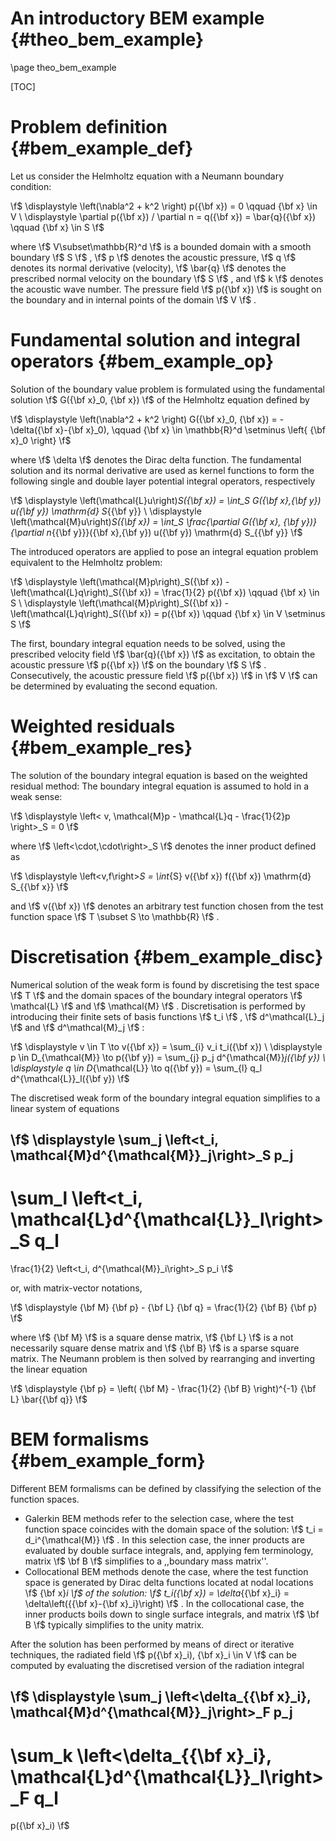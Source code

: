 An introductory BEM example {#theo_bem_example}
===========================

\page theo_bem_example

[TOC]

Problem definition {#bem_example_def}
==================

Let us consider the Helmholtz equation with a Neumann boundary condition:

\f$ 
\displaystyle
\left(\nabla^2 + k^2 \right) p({\bf x}) = 0 \qquad {\bf x} \in V \\
\displaystyle
\partial p({\bf x}) / \partial n = q({\bf x}) = \bar{q}({\bf x}) \qquad {\bf x} \in S
\f$ 

where  \f$ V\subset\mathbb{R}^d \f$ is a bounded domain with a smooth boundary  \f$ S \f$ ,  \f$ p \f$ denotes the acoustic pressure,  \f$ q \f$ denotes its normal derivative (velocity),  \f$ \bar{q} \f$ denotes the prescribed normal velocity on the boundary  \f$ S \f$ , and  \f$ k \f$ denotes the acoustic wave number.
The pressure field  \f$ p({\bf x}) \f$ is sought on the boundary and in internal points of the domain  \f$ V \f$ .


Fundamental solution and integral operators {#bem_example_op}
===========================================

Solution of the boundary value problem is formulated using the fundamental solution  \f$ G({\bf x}_0, {\bf x}) \f$ of the Helmholtz equation defined by

\f$
\displaystyle
\left(\nabla^2 + k^2 \right) G({\bf x}_0, {\bf x}) = -\delta({\bf x}-{\bf x}_0), \qquad {\bf x} \in \mathbb{R}^d \setminus \left\{ {\bf x}_0 \right\}
\f$

where  \f$ \delta \f$ denotes the Dirac delta function.
The fundamental solution and its normal derivative are used as kernel functions to form the following single and double layer potential integral operators, respectively

\f$ 
\displaystyle
\left(\mathcal{L}u\right)_S({\bf x}) = \int_S G({\bf x},{\bf y}) u({\bf y}) \mathrm{d} S_{{\bf y}} \\
\displaystyle
\left(\mathcal{M}u\right)_S({\bf x}) = \int_S \frac{\partial G({\bf x}, {\bf y})}{\partial n_{{\bf y}}}({\bf x},{\bf y}) u({\bf y}) \mathrm{d} S_{{\bf y}}
\f$ 

The introduced operators are applied to pose an integral equation problem equivalent to the Helmholtz problem:

\f$ 
\displaystyle
\left(\mathcal{M}p\right)_S({\bf x}) - \left(\mathcal{L}q\right)_S({\bf x}) = \frac{1}{2} p({\bf x}) \qquad {\bf x} \in S \\
\displaystyle
\left(\mathcal{M}p\right)_S({\bf x}) - \left(\mathcal{L}q\right)_S({\bf x}) = p({\bf x}) \qquad {\bf x} \in V \setminus S
\f$ 

The first, boundary integral equation needs to be solved, using the prescribed velocity field  \f$ \bar{q}({\bf x}) \f$ 
as excitation, to obtain the acoustic pressure  \f$ p({\bf x}) \f$ on the boundary  \f$ S \f$ .
Consecutively, the acoustic pressure field  \f$ p({\bf x}) \f$ in  \f$ V \f$ can be
determined by evaluating the second equation.

Weighted residuals {#bem_example_res}
==================

The solution of the boundary integral equation is based on the weighted
residual method: The boundary integral equation is assumed to hold in a weak sense:

\f$ 
\displaystyle
\left< v, \mathcal{M}p - \mathcal{L}q - \frac{1}{2}p \right>_S = 0
\f$ 

where  \f$ \left<\cdot,\cdot\right>_S \f$ denotes the inner product defined as

\f$ 
\displaystyle
\left<v,f\right>_S = \int_{S} v({\bf x}) f({\bf x}) \mathrm{d} S_{{\bf x}}
\f$ 

and \f$ v({\bf x}) \f$ denotes an arbitrary test function chosen from the test function space  \f$ T \subset S \to \mathbb{R} \f$ .


Discretisation {#bem_example_disc}
==============

Numerical solution of the weak form is found by discretising the test space  \f$ T \f$ and the domain spaces of the boundary integral operators  \f$ \mathcal{L} \f$ and  \f$ \mathcal{M} \f$ .
Discretisation is performed by introducing their finite sets of basis functions  \f$ t_i \f$ ,  \f$ d^\mathcal{L}_j \f$ and  \f$ d^\mathcal{M}_j \f$ :

\f$ 
\displaystyle
v \in T \to v({\bf x}) = \sum_{i} v_i t_i({\bf x}) \\
\displaystyle
p \in D_{\mathcal{M}} \to p({\bf y}) = \sum_{j} p_j d^{\mathcal{M}}_j({\bf y}) \\
\displaystyle
q \in D_{\mathcal{L}} \to q({\bf y}) = \sum_{l} q_l d^{\mathcal{L}}_l({\bf y})
\f$ 

The discretised weak form of the boundary integral equation simplifies to a linear system of equations

\f$ 
\displaystyle
\sum_j \left<t_i, \mathcal{M}d^{\mathcal{M}}_j\right>_S p_j
-
\sum_l \left<t_i, \mathcal{L}d^{\mathcal{L}}_l\right>_S q_l
=
\frac{1}{2}
\left<t_i, d^{\mathcal{M}}_i\right>_S p_i
\f$ 

or, with matrix-vector notations,

\f$ 
\displaystyle
{\bf M} {\bf p} - {\bf L} {\bf q} = \frac{1}{2} {\bf B} {\bf p}
\f$ 

where  \f$ {\bf M} \f$ is a square dense matrix,  \f$ {\bf L} \f$ is a not necessarily square dense matrix and  \f$ {\bf B} \f$ is a sparse square matrix.
The Neumann problem is then solved by rearranging and inverting the linear equation

\f$ 
\displaystyle
{\bf p} = \left( {\bf M} - \frac{1}{2} {\bf B} \right)^{-1} {\bf L} \bar{{\bf q}}
\f$ 

BEM formalisms {#bem_example_form}
==============

Different BEM formalisms can be defined by classifying the selection of the function spaces.
- Galerkin BEM methods refer to the selection case, where the test function space coincides with the domain space of the solution:  \f$ t_i = d_i^{\mathcal{M}} \f$ .
In this selection case, the inner products are evaluated by double surface integrals, and, applying fem terminology, matrix  \f$ \bf B \f$ simplifies to a ,,boundary mass matrix''.
- Collocational BEM methods denote the case, where the test function space is generated by Dirac delta functions located at nodal locations  \f$ {\bf x}_i \f$ of the solution:  \f$ t_i({\bf x}) = \delta_{{\bf x}_i} =  \delta\left({{\bf x}-{\bf x}_i}\right) \f$ .
In the collocational case, the inner products boils down to single surface integrals, and matrix  \f$ \bf B \f$ typically simplifies to the unity matrix.

After the solution has been performed by means of direct or iterative techniques, the radiated field  \f$ p({\bf x}_i), {\bf x}_i \in V \f$ can be computed by evaluating the discretised version of the radiation integral

\f$ 
\displaystyle
\sum_j \left<\delta_{{\bf x}_i}, \mathcal{M}d^{\mathcal{M}}_j\right>_F p_j
-
\sum_k \left<\delta_{{\bf x}_i}, \mathcal{L}d^{\mathcal{L}}_l\right>_F q_l
=
p({\bf x}_i)
\f$ 


